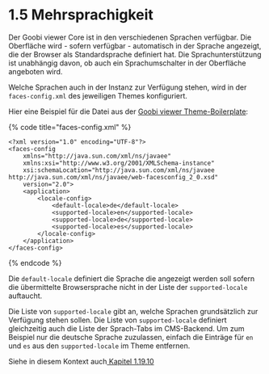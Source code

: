 # 1.5 Mehrsprachigkeit

Der Goobi viewer Core ist in den verschiedenen Sprachen verfügbar. Die Oberfläche wird - sofern verfügbar - automatisch in der Sprache angezeigt, die der Browser als Standardsprache definiert hat. Die Sprachunterstützung ist unabhängig davon, ob auch ein Sprachumschalter in der Oberfläche angeboten wird.

Welche Sprachen auch in der Instanz zur Verfügung stehen, wird in der `faces-config.xml` des jeweiligen Themes konfiguriert.

Hier eine Beispiel für die Datei aus der [Goobi viewer Theme-Boilerplate](https://github.com/intranda/goobi-viewer-theme-boilerplate/blob/master/goobi-viewer-theme-boilerplate/src/META-INF/resources/resources/themes/faces-config.xml):

{% code title="faces-config.xml" %}
```markup
<?xml version="1.0" encoding="UTF-8"?>
<faces-config 
	xmlns="http://java.sun.com/xml/ns/javaee"
	xmlns:xsi="http://www.w3.org/2001/XMLSchema-instance"
	xsi:schemaLocation="http://java.sun.com/xml/ns/javaee http://java.sun.com/xml/ns/javaee/web-facesconfig_2_0.xsd"
	version="2.0">
	<application>
		<locale-config>
			<default-locale>de</default-locale>
			<supported-locale>en</supported-locale>			
			<supported-locale>de</supported-locale>			
			<supported-locale>es</supported-locale>			
		</locale-config>
	</application>
</faces-config>
```
{% endcode %}

Die `default-locale` definiert die Sprache die angezeigt werden soll sofern die übermittelte Browsersprache nicht in der Liste der `supported-locale` auftaucht.

Die Liste von `supported-locale` gibt an, welche Sprachen grundsätzlich zur Verfügung stehen sollen. Die Liste von `supported-locale` definiert gleichzeitig auch die Liste der Sprach-Tabs im CMS-Backend. Um zum Beispiel nur die deutsche Sprache zuzulassen, einfach die Einträge für `en` und `es` aus den `supported-locale` im Theme entfernen.

Siehe in diesem Kontext auch[ Kapitel 1.19.10](../../conf/1/19/10.md)

